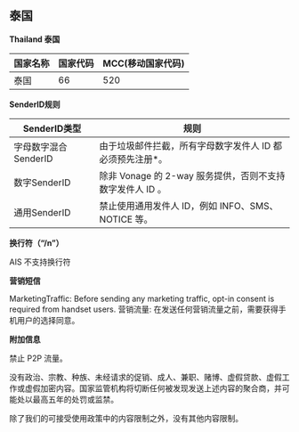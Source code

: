 ## 泰国

__Thailand   泰国__

| 国家名称 | 国家代码 | MCC(移动国家代码) |
|------|------|-------------|
| 泰国   | 66   | 520         |

__SenderID规则__

| SenderID类型     | 规则                                     |
|----------------|----------------------------------------|
| 字母数字混合SenderID | 由于垃圾邮件拦截，所有字母数字发件人 ID 都必须预先注册*。        |
| 数字SenderID     | 除非 Vonage 的 2-way 服务提供，否则不支持数字发件人 ID 。 |
| 通用SenderID     | 	禁止使用通用发件人 ID，例如 INFO、SMS、NOTICE 等。    |

__换行符（“/n”）__

AIS 不支持换行符

__营销短信__

MarketingTraffic: Before sending any marketing traffic, opt-in consent is required from handset users.
营销流量: 在发送任何营销流量之前，需要获得手机用户的选择同意。

__附加信息__

禁止 P2P 流量。

没有政治、宗教、种族、未经请求的促销、成人、兼职、赌博、虚假贷款、虚假工作或虚假加密内容。国家监管机构将切断任何被发现发送上述内容的聚合商，并可能处以最高五年的处罚或监禁。

除了我们的可接受使用政策中的内容限制之外，没有其他内容限制。

